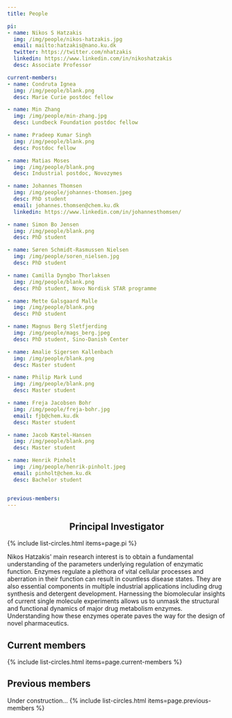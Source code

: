 ```yaml
---
title: People

pi:
- name: Nikos S Hatzakis
  img: /img/people/nikos-hatzakis.jpg
  email: mailto:hatzakis@nano.ku.dk
  twitter: https://twitter.com/nhatzakis
  linkedin: https://www.linkedin.com/in/nikoshatzakis
  desc: Associate Professor

current-members:
- name: Condruta Ignea
  img: /img/people/blank.png
  desc: Marie Curie postdoc fellow

- name: Min Zhang
  img: /img/people/min-zhang.jpg
  desc: Lundbeck Foundation postdoc fellow

- name: Pradeep Kumar Singh
  img: /img/people/blank.png
  desc: Postdoc fellow

- name: Matias Moses
  img: /img/people/blank.png
  desc: Industrial postdoc, Novozymes

- name: Johannes Thomsen
  img: /img/people/johannes-thomsen.jpeg
  desc: PhD student
  email: johannes.thomsen@chem.ku.dk
  linkedin: https://www.linkedin.com/in/johannesthomsen/

- name: Simon Bo Jensen
  img: /img/people/blank.png
  desc: PhD student

- name: Søren Schmidt-Rasmussen Nielsen
  img: /img/people/soren_nielsen.jpg
  desc: PhD student

- name: Camilla Dyngbo Thorlaksen
  img: /img/people/blank.png
  desc: PhD student, Novo Nordisk STAR programme

- name: Mette Galsgaard Malle
  img: /img/people/blank.png
  desc: PhD student

- name: Magnus Berg Sletfjerding
  img: /img/people/mags_berg.jpeg
  desc: PhD student, Sino-Danish Center

- name: Amalie Sigersen Kallenbach
  img: /img/people/blank.png
  desc: Master student

- name: Philip Mark Lund
  img: /img/people/blank.png
  desc: Master student

- name: Freja Jacobsen Bohr
  img: /img/people/freja-bohr.jpg
  email: fjb@chem.ku.dk
  desc: Master student

- name: Jacob Kæstel-Hansen
  img: /img/people/blank.png
  desc: Master student

- name: Henrik Pinholt
  img: /img/people/henrik-pinholt.jpeg
  email: pinholt@chem.ku.dk
  desc: Bachelor student


previous-members:
---
```

<!--
add  descriptions with  esc:
-->
<h2 style="text-align:center;">Principal Investigator</h2>
{% include list-circles.html items=page.pi %}


Nikos Hatzakis' main research interest is to obtain a fundamental understanding of the parameters underlying regulation of enzymatic function. Enzymes regulate a plethora of vital cellular processes and aberration in their function can result in countless disease states. They are also essential components in multiple industrial applications including drug synthesis and detergent development. Harnessing the biomolecular insights of current single molecule experiments allows us to unmask the structural and functional dynamics of major drug metabolism enzymes. Understanding how these enzymes operate paves the way for the design of novel pharmaceutics.

## Current members
{% include list-circles.html items=page.current-members %}

## Previous members
Under construction...
{% include list-circles.html items=page.previous-members %}
